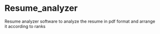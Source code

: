 # Resume_analyzer
Resume analyzer software to analyze the resume in pdf format and arrange it according to ranks
